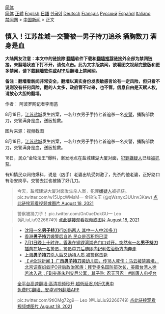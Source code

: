 <!-- 面包屑导航 --> <div class="breadcrumb"><!-- GTranslate: https://gtranslate.io/ -->  <div class="switcher notranslate">  <div class="selected">  <a href="#" onclick="return false;"> 简体</a>  </div>  <div class="option">  <a href="https://www.bannedbook.org" onclick="doGTranslate('zh-CN|zh-CN');jQuery('div.switcher div.selected a').html(jQuery(this).html());return false;" title="简体中文" class="nturl selected"> 简体</a>  <a href="https://www.bannedbook.org/zh-tw/" onclick="doGTranslate('zh-CN|zh-TW');jQuery('div.switcher div.selected a').html(jQuery(this).html());return false;" title="繁體中文" class="nturl"> 正體</a>  <a href="https://www.bannedbook.org/en/" onclick="doGTranslate('zh-CN|en');jQuery('div.switcher div.selected a').html(jQuery(this).html());return false;" title="English" class="nturl"> English</a>  <a href="https://www.bannedbook.org/ja/" onclick="doGTranslate('zh-CN|ja');jQuery('div.switcher div.selected a').html(jQuery(this).html());return false;" title="日本語" class="nturl"> 日語</a>  <a href="https://www.bannedbook.org/ko/" onclick="doGTranslate('zh-CN|ko');jQuery('div.switcher div.selected a').html(jQuery(this).html());return false;" title="한국어" class="nturl"> 한국어</a>  <a href="https://www.bannedbook.org/de/" onclick="doGTranslate('zh-CN|de');jQuery('div.switcher div.selected a').html(jQuery(this).html());return false;" title="Deutsch" class="nturl"> Deutsch</a>  <a href="https://www.bannedbook.org/fr/" onclick="doGTranslate('zh-CN|fr');jQuery('div.switcher div.selected a').html(jQuery(this).html());return false;" title="Français" class="nturl"> Français</a>  <a href="https://www.bannedbook.org/ru/" onclick="doGTranslate('zh-CN|ru');jQuery('div.switcher div.selected a').html(jQuery(this).html());return false;" title="Русский" class="nturl"> Русский</a>  <a href="https://www.bannedbook.org/es/" onclick="doGTranslate('zh-CN|es');jQuery('div.switcher div.selected a').html(jQuery(this).html());return false;" title="Español" class="nturl"> Español</a>  <a href="https://www.bannedbook.org/it/" onclick="doGTranslate('zh-CN|it');jQuery('div.switcher div.selected a').html(jQuery(this).html());return false;" title="Italiano" class="nturl"> Italiano</a>  </div>  </div>      <div class='breadcrumb-sub'><!-- Breadcrumb NavXT 6.3.0 --> <a href="https://www.bannedbook.org/" class="home">禁闻网</a> &gt; <a href="https://www.bannedbook.org/bnews/cnnews/" class="category">中国新闻</a> &gt; 正文</div></div><h2>慎入！江苏盐城一交警被一男子持刀追杀 捅胸数刀 满身是血</h2> <p class="notice"><b>大陆网友注意：本文中的链接除 <a href="https://github.com/bannedbook/fanqiang" >翻墙</a>软件下载和<a href="https://github.com/killgcd/justmysocks/blob/master/README.md">翻墙推荐</a>链接外全部为禁网链接，未翻墙状态下打不开，请勿点击。此为文字版禁闻，欲看图文视频完整版和更多禁闻，请下载<a href="https://github.com/bannedbook/fanqiang">翻墙软件或APP</a>后翻墙上禁闻网。</p><p>备注：翻墙看新闻非常安全，翻墙以真实身份发表敏感言论有一定风险，但只看不说则没有任何风险，翻的人太多，政府管不过来，也不管。信息自由是天赋人权，请放心大胆的翻墙。</b></p>  <div class="entry"> <p>作者： 阿波罗网记者李雨菡</p> <p id="summary">8月18日，<a href="https://www.bannedbook.org/bnews/tag/%e6%b1%9f%e8%8b%8f/" class="st_tag internal_tag" rel="tag" title="标签 江苏 下的日志">江苏</a><a href="https://www.bannedbook.org/bnews/tag/%E7%9B%90%E5%9F%8E/" class="st_tag internal_tag" rel="tag" title="标签 盐城 下的日志">盐城</a>发生凶案，一名红衣男子手持匕首追杀一名<a href="https://www.bannedbook.org/bnews/tag/%e4%ba%a4%e8%ad%a6/" class="st_tag internal_tag" rel="tag" title="标签 交警 下的日志">交警</a>，捅胸部数刀，交警满身是血，送医抢救。</p>  <p id="conimg">图片来源：视频截图</p> <p>8月18日，<a href="https://www.bannedbook.org/bnews/tag/%E6%B1%9F%E8%8B%8F%E7%9B%90%E5%9F%8E/" class="st_tag internal_tag" rel="tag" title="标签 江苏盐城 下的日志">江苏盐城</a>发生凶案，一名红衣男子手持匕首追杀一名交警，捅胸部数刀，交警满身是血，送医抢救。</p>  <p>18日，民众”金轮法王“爆料，案发地点在盐城建湖大厦对面，<a href="https://www.bannedbook.org/bnews/tag/%E7%8A%AF%E7%BD%AA%E5%AB%8C%E7%96%91%E4%BA%BA/" class="st_tag internal_tag" rel="tag" title="标签 犯罪嫌疑人 下的日志">犯罪嫌疑人</a>已经<a href="https://www.bannedbook.org/bnews/tag/%E8%A2%AB%E6%8A%93%E8%8E%B7/" class="st_tag internal_tag" rel="tag" title="标签 被抓获 下的日志">被抓获</a>。</p> <p>有知情民众网络爆料，说是（凶手）老婆出轨受刺激了，先杀的他老婆，正好路口有治安岗亭，交警去拦也被捅了好几刀。</p>  <blockquote><p>今天，盐城建湖大厦对面发生杀人案，犯罪<a href="https://www.bannedbook.org/bnews/tag/%E5%AB%8C%E7%96%91%E4%BA%BA/" class="st_tag internal_tag" rel="tag" title="标签 嫌疑人 下的日志">嫌疑人</a>被抓获。 pic.twitter.com/w15UpcWMsM— 金轮法王 (@qWsnyx3UUrw3Kaw) <a href="https://twitter.com/qWsnyx3UUrw3Kaw/status/1427898069119488003?ref_src=twsrc%5Etfw">点此链接观看视频或图片 August 18, 2021</a></p></blockquote> <blockquote><p>警察被捅刀子！ pic.twitter.com/Gn0ueDokGU— Leo   (@LiuLiu92266749) <a href="https://twitter.com/LiuLiu92266749/status/1427915596641935362?ref_src=twsrc%5Etfw">点此链接观看视频或图片 August 18, 2021</a></p> </blockquote> <blockquote><ul class='op-related-articles' title='相关阅读'> <li><a href='https://www.bannedbook.org/bnews/cbnews/20210725/1593983.html' target='_blank'>沈阳一名<b>男子持刀</b>行凶伤两人 其中一人中20多刀</a></li> <li><a href='https://www.bannedbook.org/bnews/baitai/20210705/1580830.html' target='_blank'>香港<b>男子持刀</b>袭警后自杀 民众是否积怨已深</a></li> <li><a href='https://www.bannedbook.org/bnews/bannedvideo/20210702/1578859.html' target='_blank'>7月1日晚上十时许，香港在铜锣湾崇光门口对开，突然有一名<b>男子持刀</b>插向在场一名警员，警员中刀后随即向纪利佐治街方向奔走</a></li> <li><a href='https://www.bannedbook.org/bnews/cbnews/20210509/1542535.html' target='_blank'>上海<b>男子持刀</b>杀人后又劫持人质 被警察击毙</a></li> <li><a href='https://www.bannedbook.org/bnews/bannedvideo/20210429/1535885.html' target='_blank'>【 #全球新闻 】广西<b>男子持刀</b>袭幼儿园，传18人死伤；马云被禁离境，北京调查蚂蚁IPO背后政治家族；拜登提名国防部次长，美籍台湾人徐若冰入选；FBI突袭朱利安尼公寓，其子称: 忍无可忍｜#新唐人电视台</a></li> </ul> <p class="texttj"> <a href="https://github.com/bannedbook/fanqiang/wiki/V2ray%E6%9C%BA%E5%9C%BA" target="_blank">全平台高速翻墙:高清视频秒开,超低延迟,9折优惠中</a><br/> <a href="https://github.com/bannedbook/fanqiang/wiki/%E7%A6%81%E9%97%BB%E7%BD%91%E5%AE%89%E5%8D%93%E7%BF%BB%E5%A2%99%E6%96%B0%E9%97%BBAPP" target="_blank">免费PC翻墙、安卓VPN翻墙APP</a></p><p>pic.twitter.com/9tiOMg72g9— Leo   (@LiuLiu92266749) <a href="https://twitter.com/LiuLiu92266749/status/1427916077057466368?ref_src=twsrc%5Etfw">点此链接观看视频或图片 August 18, 2021</a></p></blockquote> </p><a name='sharetosocial'></a>  <div style="margin-bottom:5px;padding-bottom:5px;clear:both"> <div id="archive-pix-1" class="banner-ads"> <!-- AuctionX Display platform tag START --> <div id="26318x728x90x621x_ADSLOT2" clicktrack="%%CLICK_URL_ESC%%"></div> <!-- AuctionX Display platform tag END --> </div> <div id="archive-pix-2" class="banner-ads"> <!-- AuctionX Display platform tag START --> <div id="26315x300x250x621x_ADSLOT2" clicktrack="%%CLICK_URL_ESC%%"></div> <!-- AuctionX Display platform tag END --> </div> </div>  <div id="archive-pix-1" class="banner-ads"> <!-- AuctionX Display platform tag START --> <div id="26318x728x90x621x_ADSLOT3" clicktrack="%%CLICK_URL_ESC%%"></div> <!-- AuctionX Display platform tag END --> </div> </div><!--END ENTRY--> 